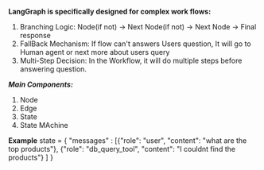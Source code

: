 **LangGraph is specifically designed for complex work flows:**

1) Branching Logic: Node(if not) -> Next Node(if not) -> Next Node -> Final response
2) FallBack Mechanism: If flow can't answers Users question, It will go to Human agent or next more about users query
3) Multi-Step Decision: In the Workflow, it will do multiple steps before answering question. 

***Main Components:***
1) Node
2) Edge
3) State
4) State MAchine

**Example**
state = {
"messages" : [{"role": "user", "content": "what are the top products"},
{"role": "db_query_tool", "content": "I couldnt find the products"}
]
}



